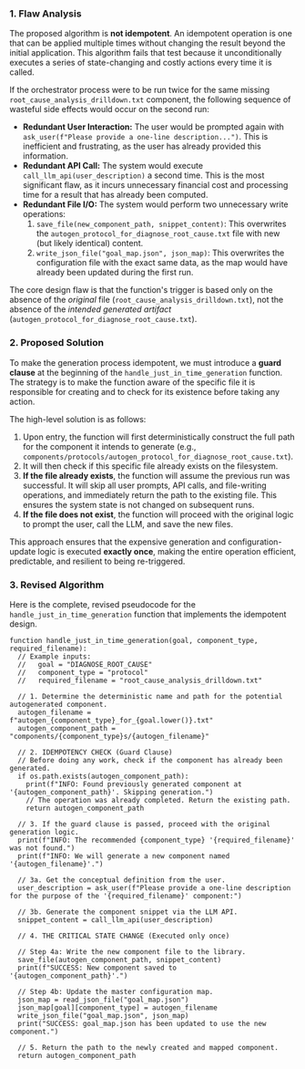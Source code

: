 ### 1. Flaw Analysis

The proposed algorithm is **not idempotent**. An idempotent operation is one that can be applied multiple times without changing the result beyond the initial application. This algorithm fails that test because it unconditionally executes a series of state-changing and costly actions every time it is called.

If the orchestrator process were to be run twice for the same missing `root_cause_analysis_drilldown.txt` component, the following sequence of wasteful side effects would occur on the second run:

- **Redundant User Interaction:** The user would be prompted again with `ask_user(f"Please provide a one-line description...")`. This is inefficient and frustrating, as the user has already provided this information.
- **Redundant API Call:** The system would execute `call_llm_api(user_description)` a second time. This is the most significant flaw, as it incurs unnecessary financial cost and processing time for a result that has already been computed.
- **Redundant File I/O:** The system would perform two unnecessary write operations:
  1.  `save_file(new_component_path, snippet_content)`: This overwrites the `autogen_protocol_for_diagnose_root_cause.txt` file with new (but likely identical) content.
  2.  `write_json_file("goal_map.json", json_map)`: This overwrites the configuration file with the exact same data, as the map would have already been updated during the first run.

The core design flaw is that the function's trigger is based only on the absence of the _original_ file (`root_cause_analysis_drilldown.txt`), not the absence of the _intended generated artifact_ (`autogen_protocol_for_diagnose_root_cause.txt`).

### 2. Proposed Solution

To make the generation process idempotent, we must introduce a **guard clause** at the beginning of the `handle_just_in_time_generation` function. The strategy is to make the function aware of the specific file it is responsible for creating and to check for its existence before taking any action.

The high-level solution is as follows:

1.  Upon entry, the function will first deterministically construct the full path for the component it intends to generate (e.g., `components/protocols/autogen_protocol_for_diagnose_root_cause.txt`).
2.  It will then check if this specific file already exists on the filesystem.
3.  **If the file already exists**, the function will assume the previous run was successful. It will skip all user prompts, API calls, and file-writing operations, and immediately return the path to the existing file. This ensures the system state is not changed on subsequent runs.
4.  **If the file does not exist**, the function will proceed with the original logic to prompt the user, call the LLM, and save the new files.

This approach ensures that the expensive generation and configuration-update logic is executed **exactly once**, making the entire operation efficient, predictable, and resilient to being re-triggered.

### 3. Revised Algorithm

Here is the complete, revised pseudocode for the `handle_just_in_time_generation` function that implements the idempotent design.

```pseudocode
function handle_just_in_time_generation(goal, component_type, required_filename):
  // Example inputs:
  //   goal = "DIAGNOSE_ROOT_CAUSE"
  //   component_type = "protocol"
  //   required_filename = "root_cause_analysis_drilldown.txt"

  // 1. Determine the deterministic name and path for the potential autogenerated component.
  autogen_filename = f"autogen_{component_type}_for_{goal.lower()}.txt"
  autogen_component_path = "components/{component_type}s/{autogen_filename}"

  // 2. IDEMPOTENCY CHECK (Guard Clause)
  // Before doing any work, check if the component has already been generated.
  if os.path.exists(autogen_component_path):
    print(f"INFO: Found previously generated component at '{autogen_component_path}'. Skipping generation.")
    // The operation was already completed. Return the existing path.
    return autogen_component_path

  // 3. If the guard clause is passed, proceed with the original generation logic.
  print(f"INFO: The recommended {component_type} '{required_filename}' was not found.")
  print(f"INFO: We will generate a new component named '{autogen_filename}'.")

  // 3a. Get the conceptual definition from the user.
  user_description = ask_user(f"Please provide a one-line description for the purpose of the '{required_filename}' component:")

  // 3b. Generate the component snippet via the LLM API.
  snippet_content = call_llm_api(user_description)

  // 4. THE CRITICAL STATE CHANGE (Executed only once)

  // Step 4a: Write the new component file to the library.
  save_file(autogen_component_path, snippet_content)
  print(f"SUCCESS: New component saved to '{autogen_component_path}'.")

  // Step 4b: Update the master configuration map.
  json_map = read_json_file("goal_map.json")
  json_map[goal][component_type] = autogen_filename
  write_json_file("goal_map.json", json_map)
  print("SUCCESS: goal_map.json has been updated to use the new component.")

  // 5. Return the path to the newly created and mapped component.
  return autogen_component_path
```
